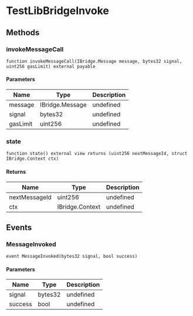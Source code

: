 # TestLibBridgeInvoke









## Methods

### invokeMessageCall

```solidity
function invokeMessageCall(IBridge.Message message, bytes32 signal, uint256 gasLimit) external payable
```





#### Parameters

| Name | Type | Description |
|---|---|---|
| message | IBridge.Message | undefined |
| signal | bytes32 | undefined |
| gasLimit | uint256 | undefined |

### state

```solidity
function state() external view returns (uint256 nextMessageId, struct IBridge.Context ctx)
```






#### Returns

| Name | Type | Description |
|---|---|---|
| nextMessageId | uint256 | undefined |
| ctx | IBridge.Context | undefined |



## Events

### MessageInvoked

```solidity
event MessageInvoked(bytes32 signal, bool success)
```





#### Parameters

| Name | Type | Description |
|---|---|---|
| signal  | bytes32 | undefined |
| success  | bool | undefined |



